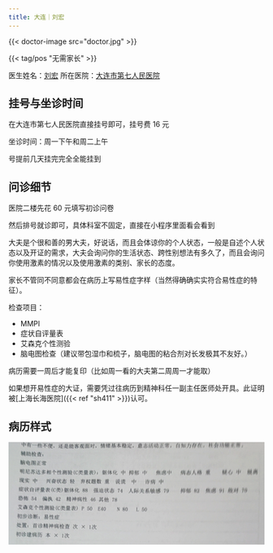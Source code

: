 ```yaml
---
title: 大连｜刘宏
---
```


{{< doctor-image src="doctor.jpg" >}}

<p>
{{< tag/pos "无需家长" >}}
</p>

医生姓名：[刘宏](https://www.haodf.com/doctor/62704.html)
所在医院：[大连市第七人民医院](https://amap.com/place/B019B01AD1)

## 挂号与坐诊时间

在大连市第七人民医院直接挂号即可，挂号费 16 元

坐诊时间：周一下午和周二上午

号提前几天挂完完全全能挂到

## 问诊细节

医院二楼先花 60 元填写初诊问卷

然后排号就诊即可，具体科室不固定，直接在小程序里面看会看到

大夫是个很和善的男大夫，好说话，而且会体谅你的个人状态，一般是自述个人状态以及开证的需求，大夫会询问你的生活状态、跨性别想法有多久了，而且会询问你使用激素的情况以及使用激素的类别、家长的态度。

家长不管同不同意都会在病历上写易性症字样（当然得确确实实符合易性症的特征）。

检查项目：

- MMPI
- 症状自评量表
- 艾森克个性测验
- 脑电图检查（建议带包湿巾和梳子，脑电图的粘合剂对长发极其不友好。）

病历需要一周后才能复印（比如周一看的大夫第二周周一才能取）

如果想开易性症的大证，需要凭过往病历到精神科任一副主任医师处开具。此证明被[上海长海医院]({{< ref "sh411" >}})认可。

## 病历样式

![病历](bingli.png)
